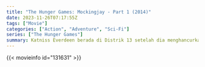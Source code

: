 ```yaml
---
title: "The Hunger Games: Mockingjay - Part 1 (2014)"
date: 2023-11-26T07:17:55Z
tags: ["Movie"]
categories: ["Action", "Adventure", "Sci-Fi"]
series: ["The Hunger Games"]
summary: Katniss Everdeen berada di Distrik 13 setelah dia menghancurkan permainan selamanya. Di bawah kepemimpinan Presiden Coin dan saran dari teman-teman kepercayaannya, Katniss melebarkan sayapnya saat dia berjuang untuk menyelamatkan Peeta dan negara yang digerakkan oleh...
---
```


<mux-player stream-type="on-demand"
src="https://kp3d-my.sharepoint.com/personal/ryoo_kp3d_onmicrosoft_com/_layouts/15/download.aspx?share=ERUu3UD_0RJFkwwAw2JNv5QB2xvFdgdkAWSfXZA-kO7o3w" prefer-playback="mse" controls>

</mux-player>


{{< movieinfo id="131631" >}}

<script src="https://cdn.jsdelivr.net/npm/@mux/mux-player"></script>

 <script type="application/ld+json ">
{
"@context": "https://schema.org/",
"@type": "VideoObject",
"name": "The Hunger Games: Mockingjay - Part 1 (2014)",
"contentUrl": "https://stream.mux.com/sujq01DF3FP4NmzbCoVkDR78TxLOI00y1vHdUXwQWXs3U.m3u8",
"thumbnailUrl": "https://www.themoviedb.org/t/p/original/tIwgOwhxkHVhLsPnIQfuDHHmUyp.jpg?width=314&fit_mode=preserve&time=25",
"uploadDate": "2023-11-22T15:29:38Z",
}

</script>
